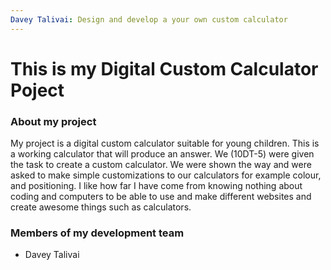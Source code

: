 ```yaml
---
Davey Talivai: Design and develop a your own custom calculator
---
```





# This is my Digital Custom Calculator Poject

### About my project
My project is a digital custom calculator suitable for young children. This is a working calculator that will produce an answer. We (10DT-5) were given the task to create a custom calculator. We were shown the way and were asked to make simple customizations to our calculators for example colour, and positioning. I like how far I have come from knowing nothing about coding and computers to be able to use and make different websites and create awesome things such as calculators. 

### Members of my development team
- Davey Talivai
